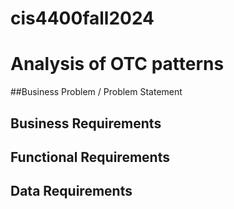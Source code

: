 # cis4400fall2024
# Analysis of OTC patterns

##Business Problem / Problem Statement 

## Business Requirements 

## Functional Requirements

## Data Requirements
